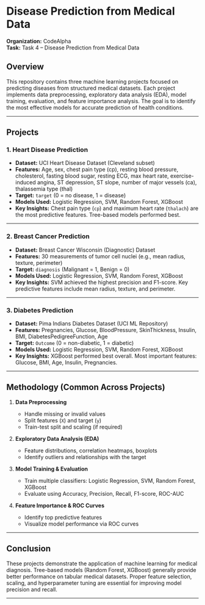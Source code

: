 # Disease Prediction from Medical Data

**Organization:** CodeAlpha  
**Task:** Task 4 – Disease Prediction from Medical Data  

## Overview
This repository contains three machine learning projects focused on predicting diseases from structured medical datasets. Each project implements data preprocessing, exploratory data analysis (EDA), model training, evaluation, and feature importance analysis. The goal is to identify the most effective models for accurate prediction of health conditions.

---

## Projects

### 1. Heart Disease Prediction
- **Dataset:** UCI Heart Disease Dataset (Cleveland subset)  
- **Features:** Age, sex, chest pain type (cp), resting blood pressure, cholesterol, fasting blood sugar, resting ECG, max heart rate, exercise-induced angina, ST depression, ST slope, number of major vessels (ca), thalassemia type (thal)  
- **Target:** `target` (0 = no disease, 1 = disease)  
- **Models Used:** Logistic Regression, SVM, Random Forest, XGBoost  
- **Key Insights:** Chest pain type (`cp`) and maximum heart rate (`thalach`) are the most predictive features. Tree-based models performed best.

---

### 2. Breast Cancer Prediction
- **Dataset:** Breast Cancer Wisconsin (Diagnostic) Dataset  
- **Features:** 30 measurements of tumor cell nuclei (e.g., mean radius, texture, perimeter)  
- **Target:** `diagnosis` (Malignant = 1, Benign = 0)  
- **Models Used:** Logistic Regression, SVM, Random Forest, XGBoost  
- **Key Insights:** SVM achieved the highest precision and F1-score. Key predictive features include mean radius, texture, and perimeter.

---

### 3. Diabetes Prediction
- **Dataset:** Pima Indians Diabetes Dataset (UCI ML Repository)  
- **Features:** Pregnancies, Glucose, BloodPressure, SkinThickness, Insulin, BMI, DiabetesPedigreeFunction, Age  
- **Target:** `Outcome` (0 = non-diabetic, 1 = diabetic)  
- **Models Used:** Logistic Regression, SVM, Random Forest, XGBoost  
- **Key Insights:** XGBoost performed best overall. Most important features: Glucose, BMI, Age, Insulin, Pregnancies.

---

## Methodology (Common Across Projects)
1. **Data Preprocessing**  
   - Handle missing or invalid values  
   - Split features (`X`) and target (`y`)  
   - Train-test split and scaling (if required)  

2. **Exploratory Data Analysis (EDA)**  
   - Feature distributions, correlation heatmaps, boxplots  
   - Identify outliers and relationships with the target  

3. **Model Training & Evaluation**  
   - Train multiple classifiers: Logistic Regression, SVM, Random Forest, XGBoost  
   - Evaluate using Accuracy, Precision, Recall, F1-score, ROC-AUC  

4. **Feature Importance & ROC Curves**  
   - Identify top predictive features  
   - Visualize model performance via ROC curves  

---

## Conclusion
These projects demonstrate the application of machine learning for medical diagnosis. Tree-based models (Random Forest, XGBoost) generally provide better performance on tabular medical datasets. Proper feature selection, scaling, and hyperparameter tuning are essential for improving model precision and recall.

---
